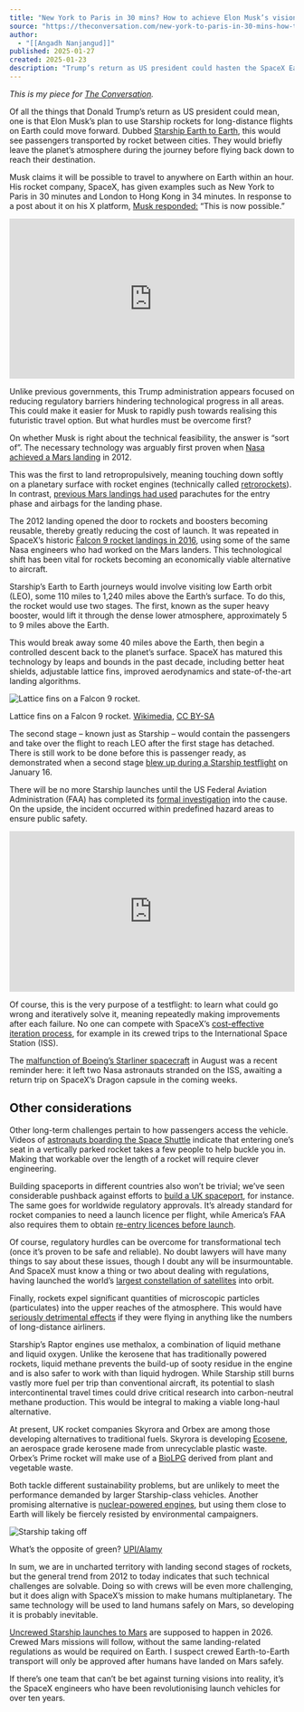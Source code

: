 ```yaml
---
title: "New York to Paris in 30 mins? How to achieve Elon Musk’s vision of rockets replacing long haul"
source: "https://theconversation.com/new-york-to-paris-in-30-mins-how-to-achieve-elon-musks-vision-of-rockets-replacing-long-haul-248181"
author:
  - "[[Angadh Nanjangud]]"
published: 2025-01-27
created: 2025-01-23
description: "Trump’s return as US president could hasten the SpaceX Earth to Earth project."
---
```


_This is my piece for [The Conversation](https://theconversation.com/new-york-to-paris-in-30-mins-how-to-achieve-elon-musks-vision-of-rockets-replacing-long-haul-248181)._

Of all the things that Donald Trump’s return as US president could mean, one is that Elon Musk’s plan to use Starship rockets for long-distance flights on Earth could move forward. Dubbed [Starship Earth to Earth](https://www.spacex.com/humanspaceflight/earth/), this would see passengers transported by rocket between cities. They would briefly leave the planet’s atmosphere during the journey before flying back down to reach their destination.

Musk claims it will be possible to travel to anywhere on Earth within an hour. His rocket company, SpaceX, has given examples such as New York to Paris in 30 minutes and London to Hong Kong in 34 minutes. In response to a post about it on his X platform, [Musk responded:](https://x.com/elonmusk/status/1854213634307600762) “This is now possible.”

<div style="position: relative; padding-bottom: 56.25%; height: 0; overflow: hidden; max-width: 100%;">
    <iframe style="position: absolute; top: 0; left: 0; width: 100%; height: 100%;" src="https://www.youtube.com/embed/zqE-ultsWt0" title="YouTube video player" frameborder="0" allow="accelerometer; autoplay; clipboard-write; encrypted-media; gyroscope; picture-in-picture; web-share" referrerpolicy="strict-origin-when-cross-origin" allowfullscreen></iframe>
</div>


Unlike previous governments, this Trump administration appears focused on reducing regulatory barriers hindering technological progress in all areas. This could make it easier for Musk to rapidly push towards realising this futuristic travel option. But what hurdles must be overcome first?

On whether Musk is right about the technical feasibility, the answer is “sort of”. The necessary technology was arguably first proven when [Nasa achieved a Mars landing](https://www.bbc.co.uk/news/science-environment-19144464) in 2012.

This was the first to land retropropulsively, meaning touching down softly on a planetary surface with rocket engines (technically called [retrorockets](https://en.wikipedia.org/wiki/Retrorocket)). In contrast, [previous Mars landings had used](https://www.nasa.gov/wp-content/uploads/2024/12/acr24-mars-edl-challenges.pdf?emrc=53c490) parachutes for the entry phase and airbags for the landing phase.

The 2012 landing opened the door to rockets and boosters becoming reusable, thereby greatly reducing the cost of launch. It was repeated in SpaceX’s historic [Falcon 9 rocket landings in 2016](https://edition.cnn.com/2016/04/08/tech/spacex-historic-rocket-landing-irpt/index.html), using some of the same Nasa engineers who had worked on the Mars landers. This technological shift has been vital for rockets becoming an economically viable alternative to aircraft.

Starship’s Earth to Earth journeys would involve visiting low Earth orbit (LEO), some 110 miles to 1,240 miles above the Earth’s surface. To do this, the rocket would use two stages. The first, known as the super heavy booster, would lift it through the dense lower atmosphere, approximately 5 to 9 miles above the Earth.

This would break away some 40 miles above the Earth, then begin a controlled descent back to the planet’s surface. SpaceX has matured this technology by leaps and bounds in the past decade, including better heat shields, adjustable lattice fins, improved aerodynamics and state-of-the-art landing algorithms.

![Lattice fins on a Falcon 9 rocket.](https://images.theconversation.com/files/644685/original/file-20250124-15-8n8dy4.jpg?ixlib=rb-4.1.0&q=45&auto=format&w=754&fit=clip)

Lattice fins on a Falcon 9 rocket. [Wikimedia](https://en.wikipedia.org/wiki/Grid_fin#/media/File:Second-generation_titanium_grid_fins,_Iridium-2_Mission_\(35533873795\).jpg), [CC BY-SA](http://creativecommons.org/licenses/by-sa/4.0/)

The second stage – known just as Starship – would contain the passengers and take over the flight to reach LEO after the first stage has detached. There is still work to be done before this is passenger ready, as demonstrated when a second stage [blew up during a Starship testflight](https://www.bbc.co.uk/news/articles/cx2yyxrz9kvo) on January 16.

There will be no more Starship launches until the US Federal Aviation Administration (FAA) has completed its [formal investigation](https://www.cnbc.com/2025/01/17/faa-grounds-spacex-starship-reports-property-damage-in-caribbean.html) into the cause. On the upside, the incident occurred within predefined hazard areas to ensure public safety.

<div style="position: relative; padding-bottom: 56.25%; height: 0; overflow: hidden; max-width: 100%;">
    <iframe style="position: absolute; top: 0; left: 0; width: 100%; height: 100%;" src="https://www.youtube.com/embed/4WstuuEGrWg" title="YouTube video player" frameborder="0" allow="accelerometer; autoplay; clipboard-write; encrypted-media; gyroscope; picture-in-picture; web-share" referrerpolicy="strict-origin-when-cross-origin" allowfullscreen></iframe>
</div>

Of course, this is the very purpose of a testflight: to learn what could go wrong and iteratively solve it, meaning repeatedly making improvements after each failure. No one can compete with SpaceX’s [cost-effective iteration process](https://newspaceeconomy.ca/2023/10/28/spacex-starship-iterative-design-methodology/#:%7E:text=Cost%2DEfficiency%3A%20Traditional%20aerospace%20design,hours%20needed%20for%20the%20project.), for example in its crewed trips to the International Space Station (ISS).

The [malfunction of Boeing’s Starliner spacecraft](https://www.nbcnews.com/science/space/boeing-spaceship-what-went-wrong-nasa-astronauts-rcna167163) in August was a recent reminder here: it left two Nasa astronauts stranded on the ISS, awaiting a return trip on SpaceX’s Dragon capsule in the coming weeks.

## Other considerations

Other long-term challenges pertain to how passengers access the vehicle. Videos of [astronauts boarding the Space Shuttle](https://www.youtube.com/watch?v=LvaODdSVU_A) indicate that entering one’s seat in a vertically parked rocket takes a few people to help buckle you in. Making that workable over the length of a rocket will require clever engineering.

Building spaceports in different countries also won’t be trivial; we’ve seen considerable pushback against efforts to [build a UK spaceport](https://www.bbc.com/news/uk-scotland-highlands-islands-58190702), for instance. The same goes for worldwide regulatory approvals. It’s already standard for rocket companies to need a launch licence per flight, while America’s FAA also requires them to obtain [re-entry licences before launch](https://spacenews.com/faa-to-require-reentry-vehicles-licensed-before-launch/).

Of course, regulatory hurdles can be overcome for transformational tech (once it’s proven to be safe and reliable). No doubt lawyers will have many things to say about these issues, though I doubt any will be insurmountable. And SpaceX must know a thing or two about dealing with regulations, having launched the world’s [largest constellation of satellites](https://www.space.com/spacex-starlink-satellites.html) into orbit.

Finally, rockets expel significant quantities of microscopic particles (particulates) into the upper reaches of the atmosphere. This would have [seriously detrimental effects](https://spacegeneration.org/wp-content/uploads/2023/02/Rocket-Fuel-Brief.pdf) if they were flying in anything like the numbers of long-distance airliners.

Starship’s Raptor engines use methalox, a combination of liquid methane and liquid oxygen. Unlike the kerosene that has traditionally powered rockets, liquid methane prevents the build-up of sooty residue in the engine and is also safer to work with than liquid hydrogen. While Starship still burns vastly more fuel per trip than conventional aircraft, its potential to slash intercontinental travel times could drive critical research into carbon-neutral methane production. This would be integral to making a viable long-haul alternative.

At present, UK rocket companies Skyrora and Orbex are among those developing alternatives to traditional fuels. Skyrora is developing [Ecosene](https://skyrora.com/technology/ecosene/), an aerospace grade kerosene made from unrecyclable plastic waste. Orbex’s Prime rocket will make use of a [BioLPG](https://orbex.space/news/from-heating-homes-and-businesses-to-launching-rockets-orbex-to-use-calor-biolpg-for-prime-launch) derived from plant and vegetable waste.

Both tackle different sustainability problems, but are unlikely to meet the performance demanded by larger Starship-class vehicles. Another promising alternative is [nuclear-powered engines](https://arstechnica.com/science/2023/01/nasa-will-join-a-military-program-to-develop-nuclear-thermal-propulsion/), but using them close to Earth will likely be fiercely resisted by environmental campaigners.

![Starship taking off](https://images.theconversation.com/files/644688/original/file-20250124-17-frmazj.jpg?ixlib=rb-4.1.0&q=45&auto=format&w=754&fit=clip)

What’s the opposite of green? [UPI/Alamy](https://www.alamy.com/spacex-successfully-launched-its-starship-sn-8-test-rocket-on-december-9-2020-before-it-crash-landed-in-a-massive-fireball-on-its-launch-pad-the-test-flight-was-the-first-high-altitude-attempt-for-the-vehicle-which-lifted-off-at-545-pm-est-from-its-launch-and-development-site-in-boca-chica-texas-spacex-ceo-elon-musk-tweeting-afterward-fuel-header-tank-pressure-was-low-during-landing-burn-causing-touchdown-velocity-to-be-high-rud-but-we-got-all-the-data-we-needed!-congrats-spacex-team-hell-yeah!!-photo-by-spacexupi-image389419115.html?imageid=60A18524-4420-4817-B8C5-38ECDBF5D0B3&p=857682&pn=1&searchId=c7dbc236bd32d3c70485aee24e504867&searchtype=0)

In sum, we are in uncharted territory with landing second stages of rockets, but the general trend from 2012 to today indicates that such technical challenges are solvable. Doing so with crews will be even more challenging, but it does align with SpaceX’s mission to make humans multiplanetary. The same technology will be used to land humans safely on Mars, so developing it is probably inevitable.

[Uncrewed Starship launches to Mars](https://www.space.com/spacex-starship-mars-launches-2026-elon-musk) are supposed to happen in 2026. Crewed Mars missions will follow, without the same landing-related regulations as would be required on Earth. I suspect crewed Earth-to-Earth transport will only be approved after humans have landed on Mars safely.

If there’s one team that can’t be bet against turning visions into reality, it’s the SpaceX engineers who have been revolutionising launch vehicles for over ten years.

<img src="https://counter.theconversation.com/content/248181/count.gif?distributor=republish-lightbox-advanced" alt="The Conversation" width="1" height="1" style="border: none !important; box-shadow: none !important; margin: 0 !important; max-height: 1px !important; max-width: 1px !important; min-height: 1px !important; min-width: 1px !important; opacity: 0 !important; outline: none !important; padding: 0 !important" referrerpolicy="no-referrer-when-downgrade" />